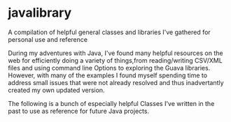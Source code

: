 javalibrary
===========

A compilation of helpful general classes and libraries I've gathered for personal use and reference

During my adventures with Java, I've found many helpful resources on the web for efficiently doing a variety of 
things,from reading/writing CSV/XML files and using command line Options to exploring the Guava libraries. However, 
with many of the examples I found myself spending time to address small issues that were not already resolved and 
thus inadvertantly created my own updated version. 

The following is a bunch of especially helpful Classes I've written in the past to use as reference for future
Java projects. 
